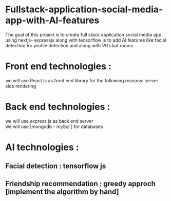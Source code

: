 # Fullstack-application-social-media-app-with-AI-features
The goal of this project is to create full stack application social media app using nextjs- expressjs along with tensorflow js to add AI features like facial detection for profile detection and along with VR chat rooms 

# Front end technologies : 
 we will use  React js as front end library for the following reasons:
 server side rendering 
 



# Back end technologies : 
 we will use express js as back end server  
 we will use  [mongodb - mySql ] for databases
 
 
 
 # AI technologies : 
  ## Facial detection : tensorflow js 
     
  
     
  ## Friendship recommendation : greedy approch [implement the algorithm by hand]
 


